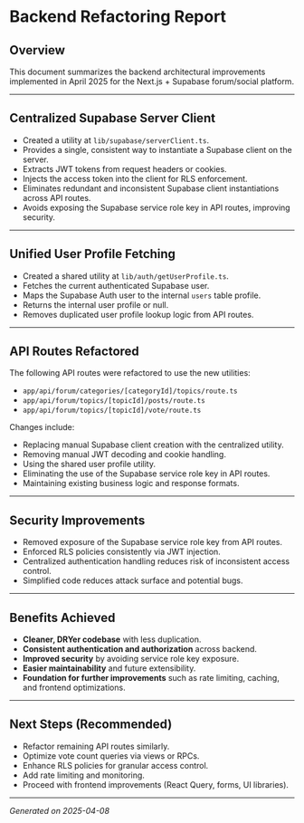 # Backend Refactoring Report

## Overview

This document summarizes the backend architectural improvements implemented in April 2025 for the Next.js + Supabase forum/social platform.

---

## Centralized Supabase Server Client

- Created a utility at `lib/supabase/serverClient.ts`.
- Provides a single, consistent way to instantiate a Supabase client on the server.
- Extracts JWT tokens from request headers or cookies.
- Injects the access token into the client for RLS enforcement.
- Eliminates redundant and inconsistent Supabase client instantiations across API routes.
- Avoids exposing the Supabase service role key in API routes, improving security.

---

## Unified User Profile Fetching

- Created a shared utility at `lib/auth/getUserProfile.ts`.
- Fetches the current authenticated Supabase user.
- Maps the Supabase Auth user to the internal `users` table profile.
- Returns the internal user profile or null.
- Removes duplicated user profile lookup logic from API routes.

---

## API Routes Refactored

The following API routes were refactored to use the new utilities:

- `app/api/forum/categories/[categoryId]/topics/route.ts`
- `app/api/forum/topics/[topicId]/posts/route.ts`
- `app/api/forum/topics/[topicId]/vote/route.ts`

Changes include:

- Replacing manual Supabase client creation with the centralized utility.
- Removing manual JWT decoding and cookie handling.
- Using the shared user profile utility.
- Eliminating the use of the Supabase service role key in API routes.
- Maintaining existing business logic and response formats.

---

## Security Improvements

- Removed exposure of the Supabase service role key from API routes.
- Enforced RLS policies consistently via JWT injection.
- Centralized authentication handling reduces risk of inconsistent access control.
- Simplified code reduces attack surface and potential bugs.

---

## Benefits Achieved

- **Cleaner, DRYer codebase** with less duplication.
- **Consistent authentication and authorization** across backend.
- **Improved security** by avoiding service role key exposure.
- **Easier maintainability** and future extensibility.
- **Foundation for further improvements** such as rate limiting, caching, and frontend optimizations.

---

## Next Steps (Recommended)

- Refactor remaining API routes similarly.
- Optimize vote count queries via views or RPCs.
- Enhance RLS policies for granular access control.
- Add rate limiting and monitoring.
- Proceed with frontend improvements (React Query, forms, UI libraries).

---

*Generated on 2025-04-08*
